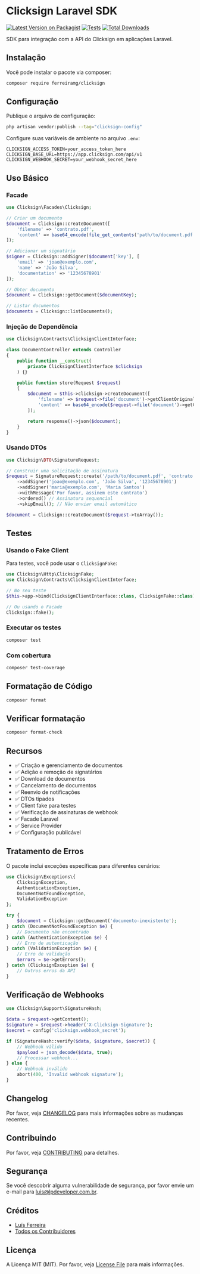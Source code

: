 # Clicksign Laravel SDK

[![Latest Version on Packagist](https://img.shields.io/packagist/v/ferreiramg/clicksign.svg?style=flat-square)](https://packagist.org/packages/ferreiramg/clicksign)
[![Tests](https://img.shields.io/github/actions/workflow/status/Ferreiramg/clicksign/run-tests.yml?branch=main&label=tests&style=flat-square)](https://github.com/Ferreiramg/clicksign/actions/workflows/run-tests.yml)
[![Total Downloads](https://img.shields.io/packagist/dt/ferreiramg/clicksign.svg?style=flat-square)](https://packagist.org/packages/ferreiramg/clicksign)

SDK para integração com a API do Clicksign em aplicações Laravel.

## Instalação

Você pode instalar o pacote via composer:

```bash
composer require ferreiramg/clicksign
```

## Configuração

Publique o arquivo de configuração:

```bash
php artisan vendor:publish --tag="clicksign-config"
```

Configure suas variáveis de ambiente no arquivo `.env`:

```env
CLICKSIGN_ACCESS_TOKEN=your_access_token_here
CLICKSIGN_BASE_URL=https://app.clicksign.com/api/v1
CLICKSIGN_WEBHOOK_SECRET=your_webhook_secret_here
```

## Uso Básico

### Facade

```php
use Clicksign\Facades\Clicksign;

// Criar um documento
$document = Clicksign::createDocument([
    'filename' => 'contrato.pdf',
    'content' => base64_encode(file_get_contents('path/to/document.pdf'))
]);

// Adicionar um signatário
$signer = Clicksign::addSigner($document['key'], [
    'email' => 'joao@exemplo.com',
    'name' => 'João Silva',
    'documentation' => '12345678901'
]);

// Obter documento
$document = Clicksign::getDocument($documentKey);

// Listar documentos
$documents = Clicksign::listDocuments();
```

### Injeção de Dependência

```php
use Clicksign\Contracts\ClicksignClientInterface;

class DocumentController extends Controller
{
    public function __construct(
        private ClicksignClientInterface $clicksign
    ) {}

    public function store(Request $request)
    {
        $document = $this->clicksign->createDocument([
            'filename' => $request->file('document')->getClientOriginalName(),
            'content' => base64_encode($request->file('document')->getContent())
        ]);

        return response()->json($document);
    }
}
```

### Usando DTOs

```php
use Clicksign\DTO\SignatureRequest;

// Construir uma solicitação de assinatura
$request = SignatureRequest::create('/path/to/document.pdf', 'contrato.pdf')
    ->addSigner('joao@exemplo.com', 'João Silva', '12345678901')
    ->addSigner('maria@exemplo.com', 'Maria Santos')
    ->withMessage('Por favor, assinem este contrato')
    ->ordered() // Assinatura sequencial
    ->skipEmail(); // Não enviar email automático

$document = Clicksign::createDocument($request->toArray());
```

## Testes

### Usando o Fake Client

Para testes, você pode usar o `ClicksignFake`:

```php
use Clicksign\Http\ClicksignFake;
use Clicksign\Contracts\ClicksignClientInterface;

// No seu teste
$this->app->bind(ClicksignClientInterface::class, ClicksignFake::class);

// Ou usando o Facade
Clicksign::fake();
```

### Executar os testes

```bash
composer test
```

### Com cobertura

```bash
composer test-coverage
```

## Formatação de Código

```bash
composer format
```

## Verificar formatação

```bash
composer format-check
```

## Recursos

- ✅ Criação e gerenciamento de documentos
- ✅ Adição e remoção de signatários
- ✅ Download de documentos
- ✅ Cancelamento de documentos
- ✅ Reenvio de notificações
- ✅ DTOs tipados
- ✅ Client fake para testes
- ✅ Verificação de assinaturas de webhook
- ✅ Facade Laravel
- ✅ Service Provider
- ✅ Configuração publicável

## Tratamento de Erros

O pacote inclui exceções específicas para diferentes cenários:

```php
use Clicksign\Exceptions\{
    ClicksignException,
    AuthenticationException,
    DocumentNotFoundException,
    ValidationException
};

try {
    $document = Clicksign::getDocument('documento-inexistente');
} catch (DocumentNotFoundException $e) {
    // Documento não encontrado
} catch (AuthenticationException $e) {
    // Erro de autenticação
} catch (ValidationException $e) {
    // Erro de validação
    $errors = $e->getErrors();
} catch (ClicksignException $e) {
    // Outros erros da API
}
```

## Verificação de Webhooks

```php
use Clicksign\Support\SignatureHash;

$data = $request->getContent();
$signature = $request->header('X-Clicksign-Signature');
$secret = config('clicksign.webhook_secret');

if (SignatureHash::verify($data, $signature, $secret)) {
    // Webhook válido
    $payload = json_decode($data, true);
    // Processar webhook...
} else {
    // Webhook inválido
    abort(400, 'Invalid webhook signature');
}
```

## Changelog

Por favor, veja [CHANGELOG](CHANGELOG.md) para mais informações sobre as mudanças recentes.

## Contribuindo

Por favor, veja [CONTRIBUTING](CONTRIBUTING.md) para detalhes.

## Segurança

Se você descobrir alguma vulnerabilidade de segurança, por favor envie um e-mail para luis@lpdeveloper.com.br.

## Créditos

- [Luís Ferreira](https://github.com/lpdev)
- [Todos os Contribuidores](../../contributors)

## Licença

A Licença MIT (MIT). Por favor, veja [License File](LICENSE.md) para mais informações.
